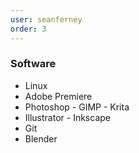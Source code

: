 ```yaml
---
user: seanferney
order: 3
---
```



### Software

- Linux
- Adobe Premiere
- Photoshop - GIMP - Krita
- Illustrator - Inkscape
- Git
- Blender